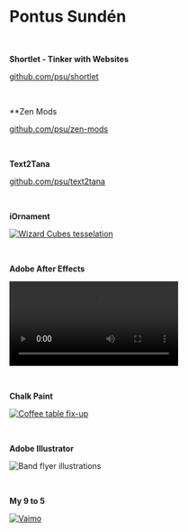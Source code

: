 # Pontus Sundén

<br>

**Shortlet - Tinker with Websites**

[github.com/psu/shortlet](https://github.com/psu/shortlet)

<br>

**Zen Mods

[github.com/psu/zen-mods](https://github.com/psu/zen-mods)

<br>

**Text2Tana**

[github.com/psu/text2tana](https://github.com/psu/text2tana)

<br>

**iOrnament**

[![Wizard Cubes tesselation](media/wizard-cubes.jpg)
](https://science-to-touch.com/en/iOrnament.html)

<br>

**Adobe After Effects**

![Animated marketing content](media/fhv-stress.mp4 ':include :type=video controls loop muted width=100% height=56%')


<br>

**Chalk Paint**

[![Coffee table fix-up](media/coffee-table.jpg)](/assets/coffee-table-process.jpg)

<br>

**Adobe Illustrator**

![Band flyer illustrations](media/greta-flyer.png)

<br>

**My 9 to 5**

[![Vaimo](media/dayjob.jpg)
](https://www.vaimo.com/expertise/data-management/product-information-management-pim/)

<br>
